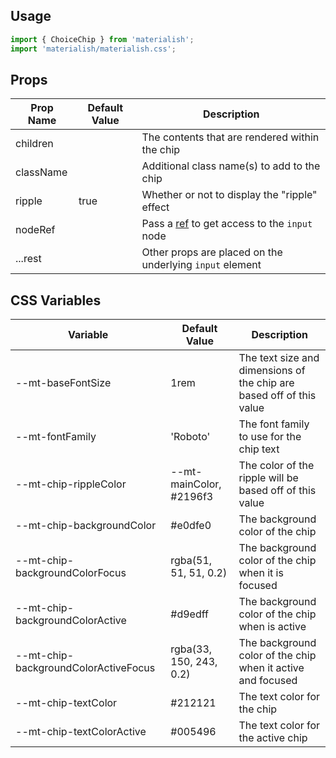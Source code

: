 ## Usage

```jsx
import { ChoiceChip } from 'materialish';
import 'materialish/materialish.css';
```

## Props

| Prop Name | Default Value | Description                                                                                    |
| --------- | ------------- | ---------------------------------------------------------------------------------------------- |
| children  |               | The contents that are rendered within the chip                                                 |
| className |               | Additional class name(s) to add to the chip                                                    |
| ripple    | true          | Whether or not to display the "ripple" effect                                                  |
| nodeRef   |               | Pass a [ref](https://reactjs.org/docs/refs-and-the-dom.html) to get access to the `input` node |
| ...rest   |               | Other props are placed on the underlying `input` element                                       |

## CSS Variables

| Variable                             | Default Value           | Description                                                          |
| ------------------------------------ | ----------------------- | -------------------------------------------------------------------- |
| --mt-baseFontSize                    | 1rem                    | The text size and dimensions of the chip are based off of this value |
| --mt-fontFamily                      | 'Roboto'                | The font family to use for the chip text                             |
| --mt-chip-rippleColor                | --mt-mainColor, #2196f3 | The color of the ripple will be based off of this value              |
| --mt-chip-backgroundColor            | #e0dfe0                 | The background color of the chip                                     |
| --mt-chip-backgroundColorFocus       | rgba(51, 51, 51, 0.2)   | The background color of the chip when it is focused                  |
| --mt-chip-backgroundColorActive      | #d9edff                 | The background color of the chip when is active                      |
| --mt-chip-backgroundColorActiveFocus | rgba(33, 150, 243, 0.2) | The background color of the chip when it active and focused          |
| --mt-chip-textColor                  | #212121                 | The text color for the chip                                          |
| --mt-chip-textColorActive            | #005496                 | The text color for the active chip                                   |
